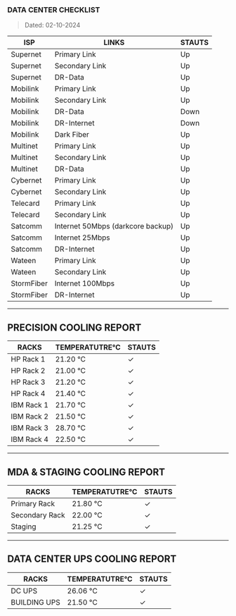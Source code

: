### DATA CENTER CHECKLIST
> Dated: 02-10-2024


| ISP | LINKS | STAUTS |
| --- | --- | --- |
|Supernet | Primary Link | Up |
|Supernet | Secondary Link | Up |
|Supernet | DR-Data | Up |
|Mobilink | Primary Link | Up |
|Mobilink | Secondary Link | Up |
|Mobilink | DR-Data | Down |
|Mobilink | DR-Internet | Down |
|Mobilink | Dark Fiber | Up |
|Multinet | Primary Link | Up |
|Multinet | Secondary Link | Up |
|Multinet | DR-Data | Up |
|Cybernet | Primary Link | Up |
|Cybernet | Secondary Link | Up |
|Telecard | Primary Link | Up |
|Telecard | Secondary Link | Up |
|Satcomm | Internet 50Mbps (darkcore backup) | Up |
|Satcomm | Internet 25Mbps | Up |
|Satcomm | DR-Internet | Up |
|Wateen | Primary Link | Up |
|Wateen | Secondary Link | Up |
|StormFiber | Internet 100Mbps | Up |
|StormFiber | DR-Internet | Up |


---

## PRECISION COOLING REPORT
| RACKS | TEMPERATUTRE°C | STAUTS |
| --- | --- | --- |
|HP Rack 1 | 21.20 °C | ✓ |
|HP Rack 2 | 21.00 °C | ✓ |
|HP Rack 3 | 21.20 °C | ✓ |
|HP Rack 4 | 21.40 °C | ✓ |
|IBM Rack 1 | 21.70 °C | ✓ |
|IBM Rack 2 | 21.50 °C | ✓ |
|IBM Rack 3 | 28.70 °C | ✓ |
|IBM Rack 4 | 22.50 °C | ✓ |


---

## MDA & STAGING COOLING REPORT
| RACKS | TEMPERATUTRE°C | STAUTS |
| --- | --- | --- |
|Primary Rack | 21.80 °C | ✓ |
|Secondary Rack | 22.00 °C | ✓ |
|Staging | 21.25 °C | ✓ |


---

## DATA CENTER UPS COOLING REPORT
| RACKS | TEMPERATUTRE°C | STAUTS |
| --- | --- | --- |
|DC UPS | 26.06 °C | ✓ |
|BUILDING UPS | 21.50 °C | ✓ |
